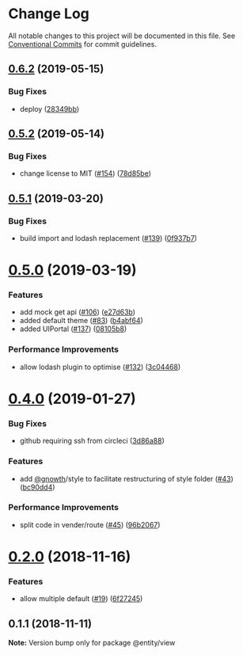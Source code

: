 # Change Log

All notable changes to this project will be documented in this file.
See [Conventional Commits](https://conventionalcommits.org) for commit guidelines.

## [0.6.2](https://github.com/burnsred/burnsred-entity-library/compare/v0.5.2...v0.6.2) (2019-05-15)


### Bug Fixes

* deploy ([28349bb](https://github.com/burnsred/burnsred-entity-library/commit/28349bb))





## [0.5.2](https://github.com/gnowth/entity/compare/v0.5.1...v0.5.2) (2019-05-14)


### Bug Fixes

* change license to MIT ([#154](https://github.com/gnowth/entity/issues/154)) ([78d85be](https://github.com/gnowth/entity/commit/78d85be))





## [0.5.1](https://github.com/gnowth/entity/compare/v0.5.0...v0.5.1) (2019-03-20)


### Bug Fixes

* build import and lodash replacement ([#139](https://github.com/gnowth/entity/issues/139)) ([0f937b7](https://github.com/gnowth/entity/commit/0f937b7))





# [0.5.0](https://github.com/gnowth/entity/compare/v0.4.0...v0.5.0) (2019-03-19)


### Features

* add mock get api ([#106](https://github.com/gnowth/entity/issues/106)) ([e27d63b](https://github.com/gnowth/entity/commit/e27d63b))
* added default theme ([#83](https://github.com/gnowth/entity/issues/83)) ([b4abf64](https://github.com/gnowth/entity/commit/b4abf64))
* added UIPortal ([#137](https://github.com/gnowth/entity/issues/137)) ([08105b8](https://github.com/gnowth/entity/commit/08105b8))


### Performance Improvements

* allow lodash plugin to optimise ([#132](https://github.com/gnowth/entity/issues/132)) ([3c04468](https://github.com/gnowth/entity/commit/3c04468))





# [0.4.0](https://github.com/gnowth/entity/compare/v0.2.0...v0.4.0) (2019-01-27)


### Bug Fixes

* github requiring ssh from circleci ([3d86a88](https://github.com/gnowth/entity/commit/3d86a88))


### Features

* add [@gnowth](https://github.com/gnowth)/style to facilitate restructuring of style folder ([#43](https://github.com/gnowth/entity/issues/43)) ([bc90dd4](https://github.com/gnowth/entity/commit/bc90dd4))


### Performance Improvements

* split code in vender/route ([#45](https://github.com/gnowth/entity/issues/45)) ([96b2067](https://github.com/gnowth/entity/commit/96b2067))





# [0.2.0](https://github.com/gnowth/entity/compare/v0.1.1...v0.2.0) (2018-11-16)


### Features

* allow multiple default ([#19](https://github.com/gnowth/entity/issues/19)) ([6f27245](https://github.com/gnowth/entity/commit/6f27245))





## 0.1.1 (2018-11-11)

**Note:** Version bump only for package @entity/view
